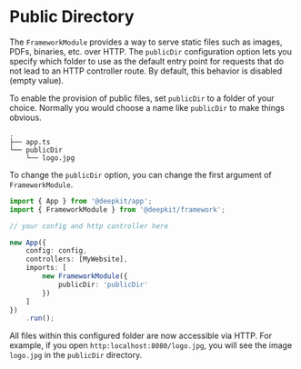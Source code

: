 # Public Directory

The `FrameworkModule` provides a way to serve static files such as images, PDFs, binaries, etc. over HTTP. The `publicDir` configuration option lets you specify which folder to use as the default entry point for requests that do not lead to an HTTP controller route. By default, this behavior is disabled (empty value).

To enable the provision of public files, set `publicDir` to a folder of your choice. Normally you would choose a name like `publicDir` to make things obvious.

```
.
├── app.ts
└── publicDir
    └── logo.jpg
```

To change the `publicDir` option, you can change the first argument of `FrameworkModule`.

```typescript
import { App } from '@deepkit/app';
import { FrameworkModule } from '@deepkit/framework';

// your config and http controller here

new App({
    config: config,
    controllers: [MyWebsite],
    imports: [
        new FrameworkModule({
            publicDir: 'publicDir'
        })
    ]
})
    .run();
```

All files within this configured folder are now accessible via HTTP. For example, if you open `http:localhost:8080/logo.jpg`, you will see the image `logo.jpg` in the `publicDir` directory.
